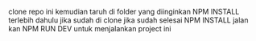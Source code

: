 clone repo ini kemudian taruh di folder yang diinginkan 
NPM INSTALL terlebih dahulu jika sudah di clone
jika sudah selesai NPM INSTALL
jalan kan NPM RUN DEV untuk menjalankan project ini 
